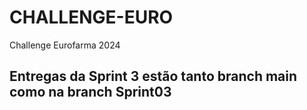 # CHALLENGE-EURO
Challenge Eurofarma 2024

## Entregas da Sprint 3 estão tanto branch main como na branch Sprint03
